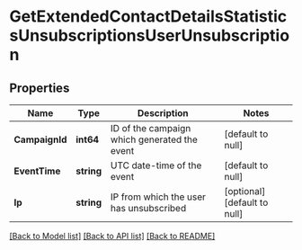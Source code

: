 # GetExtendedContactDetailsStatisticsUnsubscriptionsUserUnsubscription

## Properties
Name | Type | Description | Notes
------------ | ------------- | ------------- | -------------
**CampaignId** | **int64** | ID of the campaign which generated the event | [default to null]
**EventTime** | **string** | UTC date-time of the event | [default to null]
**Ip** | **string** | IP from which the user has unsubscribed | [optional] [default to null]

[[Back to Model list]](../README.md#documentation-for-models) [[Back to API list]](../README.md#documentation-for-api-endpoints) [[Back to README]](../README.md)


